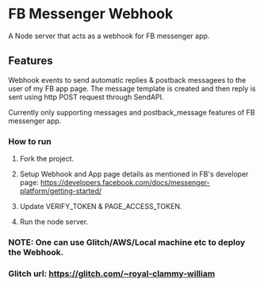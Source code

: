# FB Messenger Webhook

A Node server that acts as a webhook for FB messenger app.

## Features

Webhook events to send automatic replies & postback messagees to the user of my FB app page.
The message template is created and then reply is sent using http POST request through SendAPI.

Currently only supporting messages and postback_message features of FB messenger app.

### How to run

1. Fork the project.

2. Setup Webhook and App page details as mentioned in FB's developer page:
https://developers.facebook.com/docs/messenger-platform/getting-started/

3. Update VERIFY_TOKEN & PAGE_ACCESS_TOKEN.

4. Run the node server.

### NOTE: One can use Glitch/AWS/Local machine etc to deploy the Webhook.

### Glitch url: https://glitch.com/~royal-clammy-william



